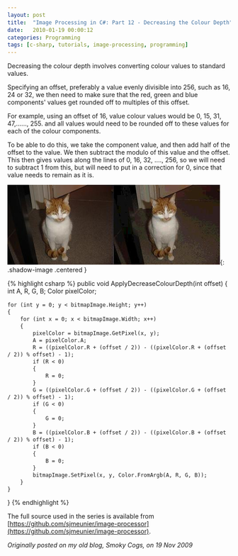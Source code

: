 ```yaml
---
layout: post
title:  "Image Processing in C#: Part 12 - Decreasing the Colour Depth"
date:   2010-01-19 00:00:12
categories: Programming
tags: [c-sharp, tutorials, image-processing, programming]
---
```


Decreasing the colour depth involves converting colour values to standard values.

Specifying an offset, preferably a value evenly divisible into 256, such as 16, 24 or 32, we then need to make sure that the red, green and blue components' values get rounded off to multiples of this offset.

For example, using an offset of 16, value colour values would be 0, 15, 31, 47,......, 255. and all values would need to be rounded off to these values for each of the colour components.

To be able to do this, we take the component value, and then add half of the offset to the value. We then subtract the modulo of this value and the offset. This then gives values along the lines of 0, 16, 32, ...., 256, so we will need to subtract 1 from this, but will need to put in a correction for 0, since that value needs to remain as it is.
<!--more-->

![Decrease colour depth](/assets/images/blog/Garfield-DecreaseColorDepth.jpg){: .shadow-image .centered }

{% highlight csharp %}
public void ApplyDecreaseColourDepth(int offset)
{
    int A, R, G, B;
    Color pixelColor;

    for (int y = 0; y < bitmapImage.Height; y++)
    {
        for (int x = 0; x < bitmapImage.Width; x++)
        {
            pixelColor = bitmapImage.GetPixel(x, y);
            A = pixelColor.A;
            R = ((pixelColor.R + (offset / 2)) - ((pixelColor.R + (offset / 2)) % offset) - 1);
            if (R < 0)
            {
                R = 0;
            }
            G = ((pixelColor.G + (offset / 2)) - ((pixelColor.G + (offset / 2)) % offset) - 1);
            if (G < 0)
            {
                G = 0;
            }
            B = ((pixelColor.B + (offset / 2)) - ((pixelColor.B + (offset / 2)) % offset) - 1);
            if (B < 0)
            {
                B = 0;
            }
            bitmapImage.SetPixel(x, y, Color.FromArgb(A, R, G, B));
        }
    }

}
{% endhighlight %}

The full source used in the series is available from [https://github.com/sjmeunier/image-processor](https://github.com/sjmeunier/image-processor).

_Originally posted on my old blog, Smoky Cogs, on 19 Nov 2009_